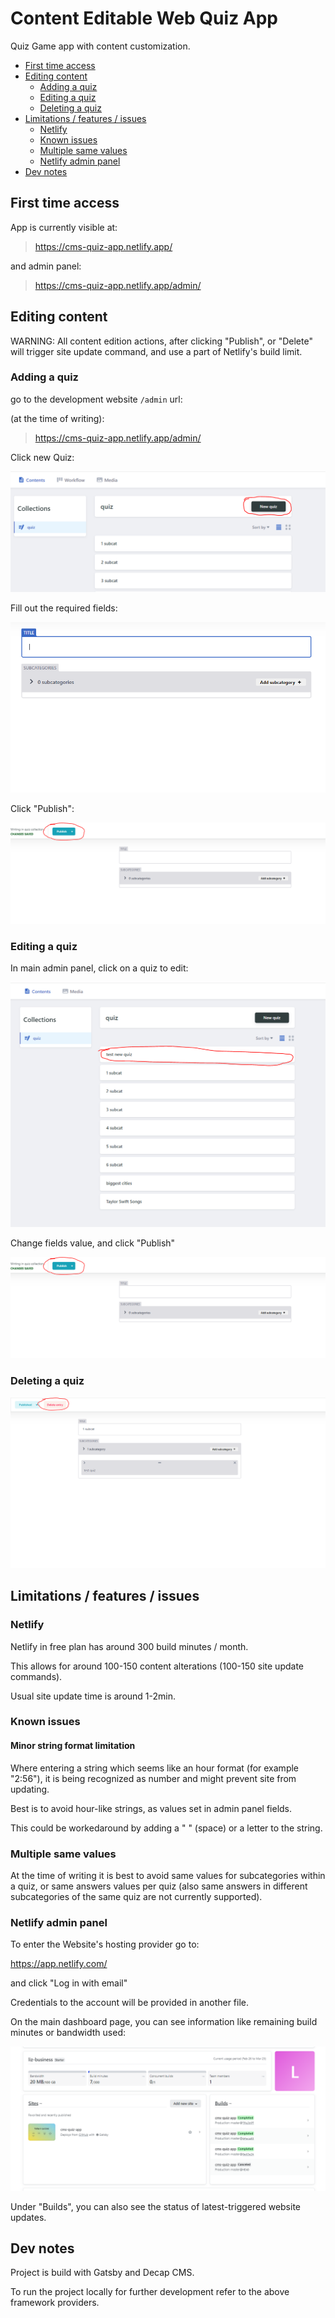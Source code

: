# <div id='s1' />Content Editable Web Quiz App

Quiz Game app with content customization.

- [First time access](#s1-1)
- [Editing content](#s1-2)
  - [Adding a quiz](#s1-2-1)
  - [Editing a quiz](#s1-2-2)
  - [Deleting a quiz](#s1-2-3)
- [Limitations / features / issues](#s1-3)
  - [Netlify](#s1-3-1)
  - [Known issues](#s1-3-2)
  - [Multiple same values](#s1-3-3)
  - [Netlify admin panel](#s1-3-4)
- [Dev notes](#s1-4)

## <div id='s1-1' />First time access

App is currently visible at:

> https://cms-quiz-app.netlify.app/

and admin panel:

> https://cms-quiz-app.netlify.app/admin/

## <div id='s1-2' />Editing content

WARNING: All content edition actions, after clicking "Publish", or "Delete" will trigger site update command, and use a part of Netlify's build limit.

### <div id='s1-2-1' />Adding a quiz

go to the development website `/admin` url:

(at the time of writing):

> https://cms-quiz-app.netlify.app/admin/

Click new Quiz:

![alt text](docs/image.png)

Fill out the required fields:

![alt text](docs/image-1.png)

Click "Publish":

![alt text](docs/image-2.png)

### <div id='s1-2-2' />Editing a quiz

In main admin panel, click on a quiz to edit:

![alt text](docs/image-3.png)

Change fields value, and click "Publish"

![alt text](docs/image-2.png)

### <div id='s1-2-3' />Deleting a quiz

![alt text](docs/image-6.png)

## <div id='s1-3' />Limitations / features / issues

### <div id='s1-3-1' />Netlify

Netlify in free plan has around 300 build minutes / month.

This allows for around 100-150 content alterations (100-150 site update commands).

Usual site update time is around 1-2min.

### <div id='s1-3-2' />Known issues

#### <div id='s' />Minor string format limitation

Where entering a string which seems like an hour format (for example "2:56"), it is being recognized as number
and might prevent site from updating.

Best is to avoid hour-like strings, as values set in admin panel fields.

This could be workedaround by adding a " " (space) or a letter to the string.

### <div id='s1-3-3' />Multiple same values

At the time of writing it is best to avoid same values for subcategories within a quiz, or same answers values per quiz (also same answers in different subcategories of the same quiz are not currently supported).

### <div id='s1-3-4' />Netlify admin panel

To enter the Website's hosting provider go to:

https://app.netlify.com/

and click "Log in with email"

Credentials to the account will be provided in another file.

On the main dashboard page, you can see information like remaining build minutes or bandwidth used:

![alt text](./docs/image-5.png)

Under "Builds", you can also see the status of latest-triggered website updates.

## <div id='s1-4' />Dev notes

Project is build with Gatsby and Decap CMS.

To run the project locally for further development refer to the above framework providers.
